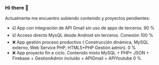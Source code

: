 ### Hi there 👋


Actualmente me encuentro subiendo contenido y proyectos pendientes:

- ☑️ App con integración de API Gmail sin uso de apps de terceros. 90 %
- ☑️  Acceso directo MysQL desde Android sin terceros. Conexión 100 %
- :x: App gestión proceso productivo ( Construcción dinámica, MySQL externo, Web Service PHP, HTML5+PHP Gestión admin). 0 %
- :x: App proyecto fin e ciclo. Contenido mixto MySQL + PHP+ JSON + Firebase + GestionAdmin incluído + APIGmail + APIYoutube 0 %



